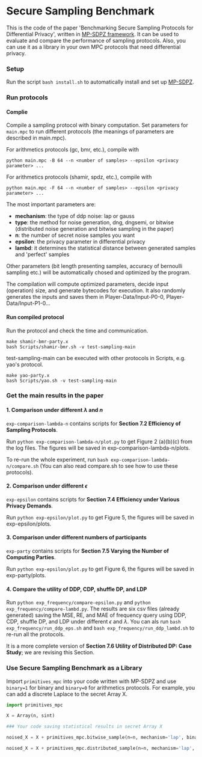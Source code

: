 # Secure Sampling Benchmark

This is the code of the paper 'Benchmarking Secure Sampling Protocols for Differential Privacy', written in [MP-SDPZ framework](https://github.com/data61/MP-SPDZ). It can be used to evaluate and compare the performance of sampling protocols. Also, you can use it as a library in your own MPC protocols that need differential privacy.


### Setup

Run the script ```bash install.sh``` to automatically install and set up [MP-SDPZ](https://github.com/data61/MP-SPDZ).  

### Run protocols

#### Complie
Compile a sampling protocol with binary computation. Set parameters for ``main.mpc`` to run different protocols (the meanings of parameters are described in main.mpc).

For arithmetics protocols (gc, bmr, etc.), compile with

```
python main.mpc -B 64 --n <number of samples> --epsilon <privacy parameter> ...
```
For arithmetics protocols (shamir, spdz, etc.), compile with 

```
python main.mpc -F 64 --n <number of samples> --epsilon <privacy parameter> ...
```

The most important parameters are:
- **mechanism**: the type of ddp noise: lap or gauss
- **type**: the method for noise generation, dng, dngsemi, or bitwise (distributed noise generation and bitwise sampling in the paper) 
- **n**: the number of secret noise samples you want
- **epsilon**: the privacy parameter in differential privacy
- **lambd**: it determines the statistical distance between generated samples and 'perfect' samples

Other parameters (bit length presenting samples, accuracy of bernoulli sampling etc.) will be automatically chosed and optimized by the program.

The compilation will compute optimized parameters, decide input (operation) size, and generate bytecodes for execution. It also randomly generates the inputs and saves them in Player-Data/Input-P0-0, Player-Data/Input-P1-0... 

#### Run compiled protocol
Run the protocol and check the time and communication.
```
make shamir-bmr-party.x
bash Scripts/shamir-bmr.sh -v test-sampling-main
```
test-sampling-main can be executed with other protocols in Scripts, e.g. yao's protocol. 

```
make yao-party.x
bash Scripts/yao.sh -v test-sampling-main
```

### Get the main results in the paper

#### 1. Comparison under different $\lambda$ and $n$

```exp-comparison-lambda-n``` contains scripts for **Section 7.2 Efficiency of Sampling Protocols**. 


Run ```python exp-comparison-lambda-n/plot.py``` to get Figure 2 (a)(b)(c) from the log files. The figures will be saved in exp-comparison-lambda-n/plots.

To re-run the whole experiment, run ```bash exp-comparison-lambda-n/compare.sh``` (You can also read compare.sh to see how to use these protocols).

#### 2. Comparison under different $\epsilon$

```exp-epsilon``` contains scripts for **Section 7.4 Efficiency under Various Privacy Demands**. 

Run ```python exp-epsilon/plot.py``` to get Figure 5, the figures will be saved in exp-epsilon/plots.


#### 3. Comparison under different numbers of participants

```exp-party``` contains scripts for **Section 7.5 Varying the Number of Computing Parties**. 

Run ```python exp-epsilon/plot.py``` to get Figure 6, the figures will be saved in exp-party/plots.


#### 4. Compare the utility of DDP, CDP, shuffle DP, and LDP

Run ```python exp_frequency/compare-epsilon.py``` and ```python exp_frequency/compare-lambd.py```. The results are six csv files (already generated) saving the MSE, RE, and MAE of frequency query using DDP, CDP, shuffle DP, and LDP under different $\epsilon$ and $\lambda$.
You can als run ```bash exp_frequency/run_ddp_eps.sh``` and ```bash exp_frequency/run_ddp_lambd.sh``` to re-run all the protocols.

It is a more complete version of **Section 7.6 Utility of Distributed DP: Case Study**; we are revising this Section.

### Use Secure Sampling Benchmark as a Library

Import ```primitives_mpc``` into your code written with MP-SDPZ and use `binary=1` for binary and `binary=0` for arithmetics protocols. For example, you can add a discrete Laplace to the secret Array X. 
```python
import primitives_mpc

X = Array(n, sint)

### Your code saving statistical results in secret Array X 

noised_X = X + primitives_mpc.bitwise_sample(n=n, mechanism='lap', binary=1) # use bitwise sampling

noised_X = X + primitives_mpc.distributed_sample(n=n, mechanism='lap', binary=1) # use dng

```
